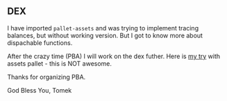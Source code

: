 ## DEX

I have imported `pallet-assets` and was trying to implement tracing balances, but without working version. But I got to know more about dispachable functions.

After the crazy time (PBA) I will work on the dex futher. Here is [my try](https://github.com/TomaszWaszczyk/pba-dex/blob/main/pallets/template/src/lib.rs) with assets pallet - this is NOT awesome.

Thanks for organizing PBA.


God Bless You,
Tomek
